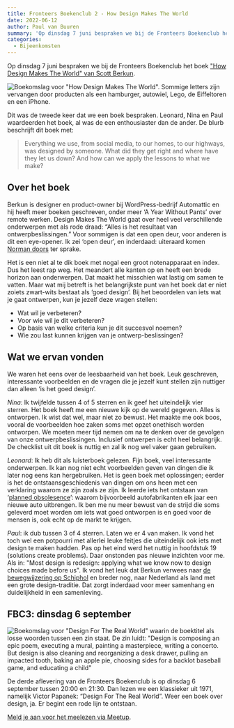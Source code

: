 ```yaml
---
title: Fronteers Boekenclub 2 - How Design Makes The World
date: 2022-06-12
author: Paul van Buuren
summary: 'Op dinsdag 7 juni bespraken we bij de Fronteers Boekenclub het boek "How Design Makes The World" van Scott Berkun.'
categories:
  - Bijeenkomsten
---
```

Op dinsdag 7 juni bespraken we bij de Fronteers Boekenclub het boek ["How Design Makes The World" van Scott Berkun](https://designmtw.com/).

![Boekomslag voor "How Design Makes The World". Sommige letters zijn vervangen door producten als een hamburger, autowiel, Lego, de Eiffeltoren en een iPhone.](/_img/omslag-design-makes-the-world-scott-berkun-200w.jpg)

Dit was de tweede keer dat we een boek bespraken. Leonard, Nina en Paul waardeerden het boek, al was de een enthousiaster dan de ander. De blurb beschrijft dit boek met:

> Everything we use, from social media, to our homes, to our highways, was designed by someone. What did they get right and where have they let us down? And how can we apply the lessons to what we make?

## Over het boek

Berkun is designer en product-owner bij WordPress-bedrijf Automattic en hij heeft meer boeken geschreven, onder meer ‘A Year Without Pants’ over remote werken. Design Makes The World gaat over heel veel verschillende onderwerpen met als rode draad: “Alles is het resultaat van ontwerpbeslissingen.” Voor sommigen is dat een open deur, voor anderen is dit een eye-opener. Ik zei ‘open deur’, en inderdaad: uiteraard komen [Norman doors](https://99percentinvisible.org/article/norman-doors-dont-know-whether-push-pull-blame-design/) ter sprake.

Het is een niet al te dik boek met nogal een groot notenapparaat en index. Dus het leest rap weg. Het meandert alle kanten op en heeft een brede horizon aan onderwerpen. Dat maakt het misschien wat lastig om samen te vatten. Maar wat mij betreft is het belangrijkste punt van het boek dat er niet zoiets zwart-wits bestaat als ‘goed design’. Bij het beoordelen van iets wat je gaat ontwerpen, kun je jezelf deze vragen stellen:

* Wat wil je verbeteren?
* Voor wie wil je dit verbeteren?
* Op basis van welke criteria kun je dit succesvol noemen?
* Wie zou last kunnen krijgen van je ontwerp-beslissingen?

## Wat we ervan vonden

We waren het eens over de leesbaarheid van het boek. Leuk geschreven, interessante voorbeelden en de vragen die je jezelf kunt stellen zijn nuttiger dan alleen ‘is het goed design’.

*Nina*: Ik twijfelde tussen 4 of 5 sterren en ik geef het uiteindelijk vier sterren. Het boek heeft me een nieuwe kijk op de wereld gegeven. Alles is ontworpen. Ik wist dat wel, maar niet zo bewust. Het maakte me ook boos, vooral de voorbeelden hoe zaken soms met opzet onethisch worden ontworpen. We moeten meer tijd nemen om na te denken over de gevolgen van onze ontwerpbeslissingen. Inclusief ontwerpen is echt heel belangrijk. De checklist uit dit boek is nuttig en zal ik nog wel vaker gaan gebruiken.

*Leonard*: Ik heb dit als luisterboek gelezen. Fijn boek, veel interessante onderwerpen. Ik kan nog niet echt voorbeelden geven van dingen die ik later nog eens kan hergebruiken. Het is geen boek met oplossingen; eerder is het de ontstaansgeschiedenis van dingen om ons heen met een verklaring waarom ze zijn zoals ze zijn. Ik leerde iets het ontstaan van ‘[planned obsolesence](https://en.wikipedia.org/wiki/Planned_obsolescence)’: waarom bijvoorbeeld autofabrikanten elk jaar een nieuwe auto uitbrengen. Ik ben me nu meer bewust van de strijd die soms geleverd moet worden om iets wat goed ontworpen is en goed voor de mensen is, ook echt op de markt te krijgen.

*Paul*: ik dub tussen 3 of 4 sterren. Laten we er 4 van maken. Ik vond het toch wel een potpourri met allerlei leuke feitjes die uiteindelijk ook iets met design te maken hadden. Pas op het eind werd het nuttig in hoofdstuk 19 (solutions create problems). Daar onstonden pas nieuwe inzichten voor me. Als in: "Most design is redesign: applying what we know now to design choices made before us". Ik vond het leuk dat Berkun verwees naar [de bewegwijzering op Schiphol](https://www.mijksenaar.com/project/amsterdam-airport-schiphol-2-2/) en breder nog, naar Nederland als land met een grote design-traditie. Dat zorgt inderdaad voor meer samenhang en duidelijkheid in een samenleving.

## FBC3: dinsdag 6 september

![Boekomslag voor "Design For The Real World" waarin de boektitel als losse woorden tussen een zin staat. De zin luidt: "Design is composing an epic poem, executing a mural, painting a masterpiece, writing a concerto. But design is also cleaning and reorganizing a desk drawer, pulling an impacted tooth, baking an apple pie, choosing sides for a backlot baseball game, and educating a child"](/_img/papanek-design-for-the-real-world-200w.jpg)

De derde aflevering van de Fronteers Boekenclub is op dinsdag 6 september tussen 20:00 en 21:30. Dan lezen we een klassieker uit 1971, namelijk Victor Papanek: “Design For The Real World”. Weer een boek over design, ja. Er begint een rode lijn te ontstaan.

[Meld je aan voor het meelezen via Meetup](https://www.meetup.com/fronteers-nl/events/286424272/).

